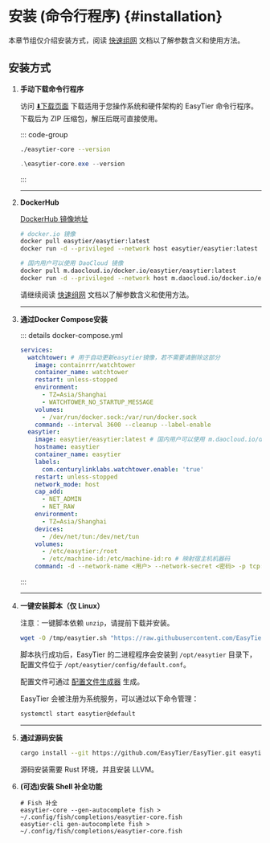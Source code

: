 # 安装 (命令行程序) {#installation}

本章节组仅介绍安装方式，阅读 [快速组网](/guide/network/quick-networking) 文档以了解参数含义和使用方法。

## 安装方式

1. **手动下载命令行程序**

   访问 [⬇️下载页面](./download) 下载适用于您操作系统和硬件架构的 EasyTier 命令行程序。下载后为 ZIP 压缩包，解压后既可直接使用。

   ::: code-group

   ```bash [Linux / MacOS / FreeBSD]
   ./easytier-core --version
   ```

   ```powershell [Windows]
   .\easytier-core.exe --version
   ```

   :::

   ***

2. **DockerHub**

   [DockerHub 镜像地址](https://hub.docker.com/r/easytier/easytier)

   ```sh [docker]
   # docker.io 镜像
   docker pull easytier/easytier:latest
   docker run -d --privileged --network host easytier/easytier:latest

   # 国内用户可以使用 DaoCloud 镜像
   docker pull m.daocloud.io/docker.io/easytier/easytier:latest
   docker run -d --privileged --network host m.daocloud.io/docker.io/easytier/easytier:latest
   ```

   请继续阅读 [快速组网](/guide/network/quick-networking) 文档以了解参数含义和使用方法。

   ***

3. **通过Docker Compose安装**

   ::: details docker-compose.yml

   ```yaml [docker-compose.yml]
   services:
     watchtower: # 用于自动更新easytier镜像，若不需要请删除这部分
       image: containrrr/watchtower
       container_name: watchtower
       restart: unless-stopped
       environment:
         - TZ=Asia/Shanghai
         - WATCHTOWER_NO_STARTUP_MESSAGE
       volumes:
         - /var/run/docker.sock:/var/run/docker.sock
       command: --interval 3600 --cleanup --label-enable
     easytier:
       image: easytier/easytier:latest # 国内用户可以使用 m.daocloud.io/docker.io/easytier/easytier:latest
       hostname: easytier
       container_name: easytier
       labels:
         com.centurylinklabs.watchtower.enable: 'true'
       restart: unless-stopped
       network_mode: host
       cap_add:
         - NET_ADMIN
         - NET_RAW
       environment:
         - TZ=Asia/Shanghai
       devices:
         - /dev/net/tun:/dev/net/tun
       volumes:
         - /etc/easytier:/root
         - /etc/machine-id:/etc/machine-id:ro # 映射宿主机机器码
       command: -d --network-name <用户> --network-secret <密码> -p tcp://public.easytier.cn:11010
   ```

   :::

   ***

4. **一键安装脚本（仅 Linux）**

   注意：一键脚本依赖 `unzip`，请提前下载并安装。

   ```bash
   wget -O /tmp/easytier.sh "https://raw.githubusercontent.com/EasyTier/EasyTier/main/script/install.sh" && sudo bash /tmp/easytier.sh install --gh-proxy https://ghfast.top/
   ```

   脚本执行成功后，EasyTier 的二进程程序会安装到 `/opt/easytier` 目录下，配置文件位于 `/opt/easytier/config/default.conf`。

   配置文件可通过 [配置文件生成器](https://easytier.cn/web/index.html#/config_generator) 生成。

   EasyTier 会被注册为系统服务，可以通过以下命令管理：

   ```bash
   systemctl start easytier@default
   ```

   ***

5. **通过源码安装**

   ```sh [cargo]
   cargo install --git https://github.com/EasyTier/EasyTier.git easytier
   ```

   源码安装需要 Rust 环境，并且安装 LLVM。

6. **(可选)安装 Shell 补全功能**

   ```fish
   # Fish 补全
   easytier-core --gen-autocomplete fish > ~/.config/fish/completions/easytier-core.fish
   easytier-cli gen-autocomplete fish > ~/.config/fish/completions/easytier-core.fish
   ```
